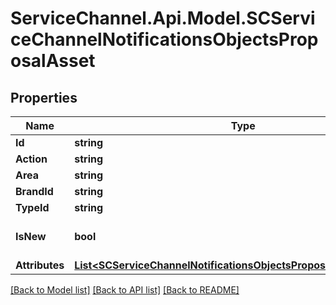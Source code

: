 # ServiceChannel.Api.Model.SCServiceChannelNotificationsObjectsProposalAsset

## Properties

Name | Type | Description | Notes
------------ | ------------- | ------------- | -------------
**Id** | **string** |  | [optional] 
**Action** | **string** |  | [optional] 
**Area** | **string** |  | [optional] 
**BrandId** | **string** |  | [optional] 
**TypeId** | **string** |  | [optional] 
**IsNew** | **bool** |  | [optional] [default to false]
**Attributes** | [**List&lt;SCServiceChannelNotificationsObjectsProposalAssetAttribute&gt;**](SCServiceChannelNotificationsObjectsProposalAssetAttribute.md) |  | [optional] 

[[Back to Model list]](../README.md#documentation-for-models) [[Back to API list]](../README.md#documentation-for-api-endpoints) [[Back to README]](../README.md)

